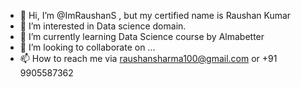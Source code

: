 - 👋 Hi, I’m @ImRaushanS , but my certified name is Raushan Kumar 
- 👀 I’m interested in Data science domain.
- 🌱 I’m currently learning Data Science course by Almabetter
- 💞️ I’m looking to collaborate on ...
- 📫 How to reach me  via raushansharma100@gmail.com  or +91 9905587362

<!---
Rusii123/Rusii123 is a ✨ special ✨ repository because its `README.md` (this file) appears on your GitHub profile.
You can click the Preview link to take a look at your changes.
--->

